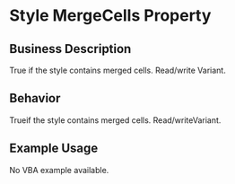 # Style MergeCells Property

## Business Description
True if the style contains merged cells. Read/write Variant.

## Behavior
Trueif the style contains merged cells. Read/writeVariant.

## Example Usage
No VBA example available.